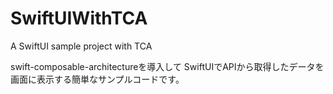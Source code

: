 # SwiftUIWithTCA
A SwiftUI sample project with TCA

swift-composable-architectureを導入して 
SwiftUIでAPIから取得したデータを画面に表示する簡単なサンプルコードです。
